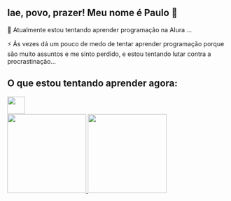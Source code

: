 ## Iae, povo, prazer! Meu nome é Paulo 👋

🌱 Atualmente estou tentando aprender programação na Alura ...

⚡ Ás vezes dá um pouco de medo de tentar aprender programação porque são muito assuntos
e me sinto perdido, e estou tentando lutar contra a procrastinação...

## O que estou tentando aprender agora:
<img src="https://cdn.jsdelivr.net/gh/devicons/devicon@latest/icons/javascript/javascript-plain.svg" width="40" height="40"/>

<div>
<a href="https://github.com/LandimPG">
<img loading="lazy" height="180em" src="https://github-readme-stats.vercel.app/api/top-langs/?username=LandimPG&layout=compact&langs_count=7&theme=dracula&locale=pt-br"/ >
<img loading="lazy" height="180em" src="https://github-readme-stats.vercel.app/api?username=LandimPG&show_icons=true&theme=dracula&include_all_commits=true&count_private=true&locale=pt-br"/>
</div>
<!--
**LandimPG/LandimPG** is a ✨ _special_ ✨ repository because its `README.md` (this file) appears on your GitHub profile.

Here are some ideas to get you started:

- 🔭 I’m currently working on ...
- 🌱 I’m currently learning ...
- 👯 I’m looking to collaborate on ...
- 🤔 I’m looking for help with ...
- 💬 Ask me about ...
- 📫 How to reach me: ...
- 😄 Pronouns: ...
- ⚡ Fun fact: ...
-->
